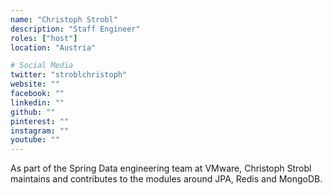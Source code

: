 ```yaml
---
name: "Christoph Strobl"
description: "Staff Engineer"
roles: ["host"]
location: "Austria"

# Social Media
twitter: "stroblchristoph"
website: ""
facebook: ""
linkedin: ""
github: ""
pinterest: ""
instagram: ""
youtube: ""
---
```


As part of the Spring Data engineering team at VMware, Christoph Strobl maintains and contributes to the modules around JPA, Redis and MongoDB.
